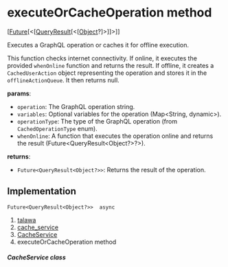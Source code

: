 
<div>

# executeOrCacheOperation method

</div>


[[Future](https://api.flutter.dev/flutter/dart-core/Future-class.html)[\<[[QueryResult](https://pub.dev/documentation/graphql/5.2.0-beta.9/graphql/QueryResult-class.html)[\<[[Object](https://api.flutter.dev/flutter/dart-core/Object-class.html)?]\>]]\>]]




Executes a GraphQL operation or caches it for offline execution.

This function checks internet connectivity. If online, it executes the
provided `whenOnline` function and returns the result. If offline, it
creates a `CachedUserAction` object representing the operation and
stores it in the `offlineActionQueue`. It then returns null.

**params**:

-   `operation`: The GraphQL operation string.
-   `variables`: Optional variables for the operation (Map\<String,
    dynamic\>).
-   `operationType`: The type of the GraphQL operation (from
    `CachedOperationType` enum).
-   `whenOnline`: A function that executes the operation online and
    returns the result (Future\<QueryResult\<Object?\>?\>).

**returns**:

-   `Future<QueryResult<Object?>>`: Returns the result of the operation.



## Implementation

``` language-dart
Future<QueryResult<Object?>>  async 
```







1.  [talawa](../../index.md)
2.  [cache_service](../../services_caching_cache_service/)
3.  [CacheService](../../services_caching_cache_service/CacheService-class.md)
4.  executeOrCacheOperation method

##### CacheService class







